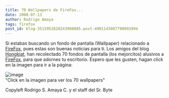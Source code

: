 ```yaml
---
title: 70 Wallpapers de FireFox...
date: 2008-07-13
author: Rodrigo Amaya
tags: firefox
post_id: blog-3515952828243908885.post-4901145087790093994
---
```


Si estabas buscando un fondo de pantalla (Wallpaper) relacionado a [FireFox](https://srbyte.blogspot.com/2008/07/el-guiness-record-de-firefox-3.html), pues estas son buenas noticias para ti. Los amigos del blog [Hongkiat](https://www.hongkiat.com/), han recolectado 70 fondos de pantalla (los mejorcitos) alusivos a [FireFox,](https://srbyte.blogspot.com/2008/07/el-guiness-record-de-firefox-3.html) para que adornes tu escritorio. Espero que les gusten, hagan click en la imagen para ir a la página:

![image](https://bp0.blogger.com/_ayvorITawE4/SHqP7POgiVI/AAAAAAAAA40/45mlWEyD_VA/s400/beautiful-firefox.png)    
"Click en la imagen para ver
los 70 wallpapers"

Copyleft Rodrigo S. Amaya C. y el staff del Sr. Byte